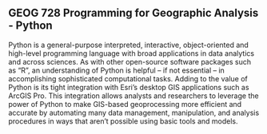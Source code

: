 ## GEOG 728 Programming for Geographic Analysis - Python

Python is a general-purpose interpreted, interactive, object-oriented and high-level programming language with broad applications in data analytics and across sciences.  As with other open-source software packages such as “R”, an understanding of Python is helpful – if not essential – in accomplishing sophisticated computational tasks.  Adding to the value of Python is its tight integration with Esri’s desktop GIS applications such as ArcGIS Pro.  This integration allows analysts and researchers to leverage the power of Python to make GIS-based geoprocessing more efficient and accurate by automating many data management, manipulation, and analysis procedures in ways that aren’t possible using basic tools and models.

<!--

**Here are some ideas to get you started:**

🙋‍♀️ A short introduction - what is your organization all about?
🌈 Contribution guidelines - how can the community get involved?
👩‍💻 Useful resources - where can the community find your docs? Is there anything else the community should know?
🍿 Fun facts - what does your team eat for breakfast?
🧙 Remember, you can do mighty things with the power of [Markdown](https://docs.github.com/github/writing-on-github/getting-started-with-writing-and-formatting-on-github/basic-writing-and-formatting-syntax)
-->
